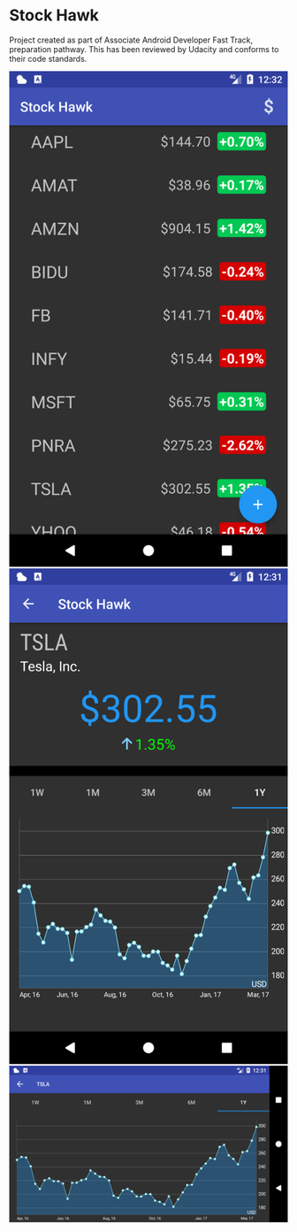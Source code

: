# Stock Hawk

Project created as part of Associate Android Developer Fast Track, preparation pathway.
This has been reviewed by Udacity and conforms to their code standards.


![Stock List](https://github.com/vinayaksingh/Stock-Hawk/blob/master/AppScreenshots/AppScreenshot_1.png)
![Detail Portrait](https://github.com/vinayaksingh/Stock-Hawk/blob/master/AppScreenshots/AppScreenshot_DetailView_Port.png)
![Detail Landscape](https://github.com/vinayaksingh/Stock-Hawk/blob/master/AppScreenshots/AppScreenshot_DetailView_Land.png)
